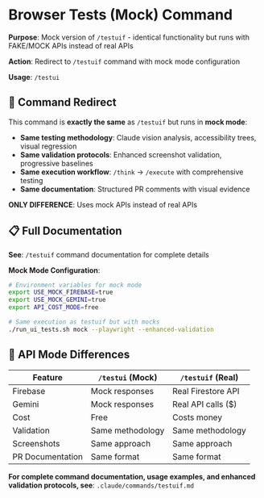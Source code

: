 # Browser Tests (Mock) Command

**Purpose**: Mock version of `/testuif` - identical functionality but runs with FAKE/MOCK APIs instead of real APIs

**Action**: Redirect to `/testuif` command with mock mode configuration

**Usage**: `/testui`

## 🔄 **Command Redirect**

This command is **exactly the same** as `/testuif` but runs in **mock mode**:

- **Same testing methodology**: Claude vision analysis, accessibility trees, visual regression
- **Same validation protocols**: Enhanced screenshot validation, progressive baselines
- **Same execution workflow**: `/think` → `/execute` with comprehensive testing
- **Same documentation**: Structured PR comments with visual evidence

**ONLY DIFFERENCE**: Uses mock APIs instead of real APIs

## 📋 **Full Documentation**

**See**: `/testuif` command documentation for complete details

**Mock Mode Configuration**:
```bash
# Environment variables for mock mode
export USE_MOCK_FIREBASE=true
export USE_MOCK_GEMINI=true
export API_COST_MODE=free

# Same execution as testuif but with mocks
./run_ui_tests.sh mock --playwright --enhanced-validation
```

## 🚨 **API Mode Differences**

| Feature | `/testui` (Mock) | `/testuif` (Real) |
|---------|------------------|-------------------|
| Firebase | Mock responses | Real Firestore API |
| Gemini | Mock responses | Real API calls ($) |
| Cost | Free | Costs money |
| Validation | Same methodology | Same methodology |
| Screenshots | Same approach | Same approach |
| PR Documentation | Same format | Same format |

**For complete command documentation, usage examples, and enhanced validation protocols, see**: `.claude/commands/testuif.md`
